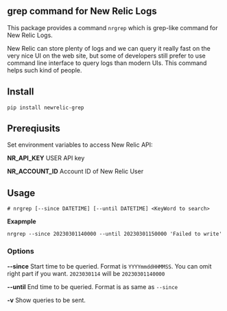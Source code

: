 ## grep command for New Relic Logs

This package provides a command `nrgrep` which is grep-like command for New Relic Logs.

New Relic can store plenty of logs and we can query it really fast on the very nice UI on the web site, but some of developers still prefer to use command line interface to query logs than modern UIs.
This command helps such kind of people.

## Install

```
pip install newrelic-grep
```

## Prereqiusits

Set environment variables to access New Relic API:

**NR_API_KEY**
    USER API key

**NR_ACCOUNT_ID**
    Account ID of New Relic User

## Usage

```
# nrgrep [--since DATETIME] [--until DATETIME] <KeyWord to search>
```

**Exapmple**

```
nrgrep --since 20230301140000 --until 20230301150000 'Failed to write'
```

### Options

**--since**
    Start time to be queried.
    Format is `YYYYmmddHHMMSS`.
    You can omit right part if you want.
    `2023030114` will be `20230301140000`

**--until**
    End time to be queried.
    Format is as same as `--since`

**-v**
    Show queries to be sent.
